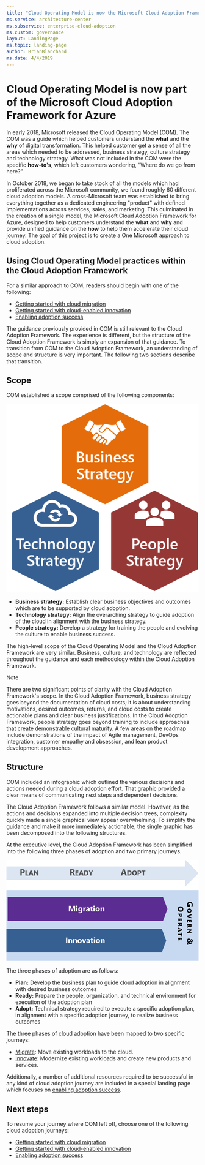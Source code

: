```yaml
---
title: "Cloud Operating Model is now the Microsoft Cloud Adoption Framework for Azure"
ms.service: architecture-center
ms.subservice: enterprise-cloud-adoption
ms.custom: governance
layout: LandingPage
ms.topic: landing-page
author: BrianBlanchard
ms.date: 4/4/2019
---
```


# Cloud Operating Model is now part of the Microsoft Cloud Adoption Framework for Azure

In early 2018, Microsoft released the Cloud Operating Model (COM). The COM was a guide which helped customers understand the **what** and the **why** of digital transformation. This helped customer get a sense of all the areas which needed to be addressed, business strategy, culture strategy and technology strategy. What was not included in the COM were the specific **how-to's**, which left customers wondering, “Where do we go from here?”

In October 2018, we began to take stock of all the models which had proliferated across the Microsoft community, we found roughly 60 different cloud adoption models. A cross-Microsoft team was established to bring everything together as a dedicated engineering "product" with defined implementations across services, sales, and marketing. This culminated in the creation of a single model, the Microsoft Cloud Adoption Framework for Azure, designed to help customers understand the **what** and **why** and provide unified guidance on the **how** to help them accelerate their cloud journey. The goal of this project is to create a One Microsoft approach to cloud adoption.

## Using Cloud Operating Model practices within the Cloud Adoption Framework

For a similar approach to COM, readers should begin with one of the following:

- [Getting started with cloud migration](../getting-started/migrate.md)
- [Getting started with cloud-enabled innovation](../getting-started/innovate.md)
- [Enabling adoption success](../getting-started/enable.md)

The guidance previously provided in COM is still relevant to the Cloud Adoption Framework. The experience is different, but the structure of the Cloud Adoption Framework is simply an expansion of that guidance. To transition from COM to the Cloud Adoption Framework, an understanding of scope and structure is very important. The following two sections describe that transition.

## Scope

COM established a scope comprised of the following components:

![Scope of the Cloud Adoption Framework](../_images/caf-scope.png)

- **Business strategy:** Establish clear business objectives and outcomes which are to be supported by cloud adoption.
- **Technology strategy:** Align the overarching strategy to guide adoption of the cloud in alignment with the business strategy.
- **People strategy:** Develop a strategy for training the people and evolving the culture to enable business success.

The high-level scope of the Cloud Operating Model and the Cloud Adoption Framework are very similar. Business, culture, and technology are reflected throughout the guidance and each methodology within the Cloud Adoption Framework.

> [!NOTE]
> There are two significant points of clarity with the Cloud Adoption Framework's scope. In the Cloud Adoption Framework, business strategy goes beyond the documentation of cloud costs; it is about understanding motivations, desired outcomes, returns, and cloud costs to create actionable plans and clear business justifications. In the Cloud Adoption Framework, people strategy goes beyond training to include approaches that create demonstrable cultural maturity. A few areas on the roadmap include demonstrations of the impact of Agile management, DevOps integration, customer empathy and obsession, and lean product development approaches.

## Structure

COM included an infographic which outlined the various decisions and actions needed during a cloud adoption effort. That graphic provided a clear means of communicating next steps and dependent decisions.

The Cloud Adoption Framework follows a similar model. However, as the actions and decisions expanded into multiple decision trees, complexity quickly made a single graphical view appear overwhelming. To simplify the guidance and make it more immediately actionable, the single graphic has been decomposed into the following structures.

At the executive level, the Cloud Adoption Framework has been simplified into the following three phases of adoption and two primary journeys.

![Executive level structure of the Cloud Adoption Framework](../_images/caf-structure.png)

The three phases of adoption are as follows:

- **Plan:** Develop the business plan to guide cloud adoption in alignment with desired business outcomes
- **Ready:** Prepare the people, organization, and technical environment for execution of the adoption plan
- **Adopt:** Technical strategy required to execute a specific adoption plan, in alignment with a specific adoption journey, to realize business outcomes

The three phases of cloud adoption have been mapped to two specific journeys:

- [Migrate](../getting-started/migrate.md): Move existing workloads to the cloud.
- [Innovate](../getting-started/innovate.md): Modernize existing workloads and create new products and services.

Additionally, a number of additional resources required to be successful in any kind of cloud adoption journey are included in a special landing page which focuses on [enabling adoption success](../getting-started/enable.md).

## Next steps

To resume your journey where COM left off, choose one of the following cloud adoption journeys:

- [Getting started with cloud migration](../getting-started/migrate.md)
- [Getting started with cloud-enabled innovation](../getting-started/innovate.md)
- [Enabling adoption success](../getting-started/enable.md)
